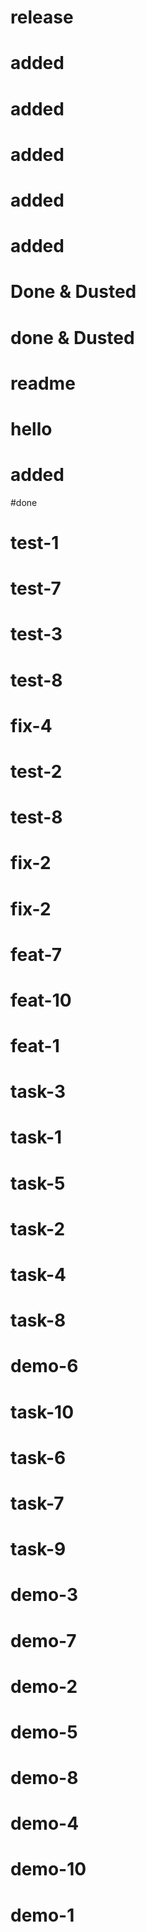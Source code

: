 # release

# added

# added

# added

# added

# added

# Done & Dusted

# done & Dusted

# readme

# hello

# added

#done

# test-1

# test-7

# test-3

# test-8

# fix-4

# test-2

# test-8

# fix-2

# fix-2

# feat-7

# feat-10

# feat-1

# task-3

# task-1

# task-5

# task-2

# task-4

# task-8

# demo-6

# task-10

# task-6

# task-7

# task-9

# demo-3

# demo-7

# demo-2

# demo-5

# demo-8

# demo-4

# demo-10

# demo-1